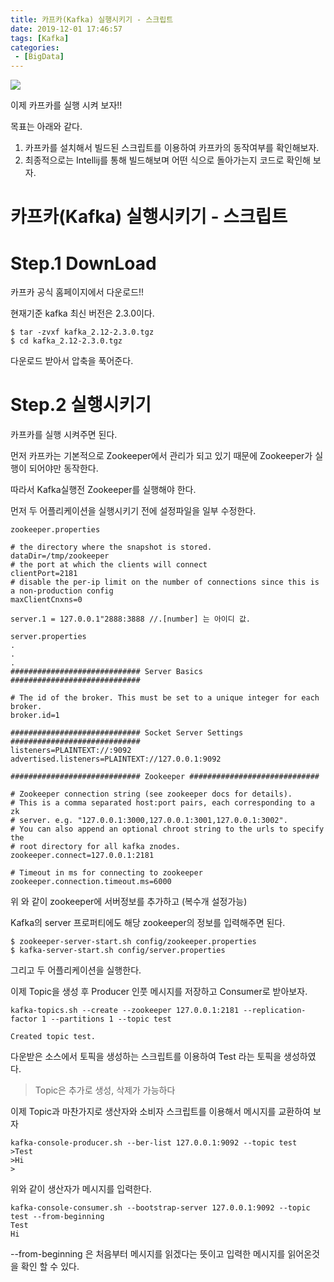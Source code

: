 ```yaml
---
title: 카프카(Kafka) 실행시키기 - 스크립트
date: 2019-12-01 17:46:57
tags: [Kafka]
categories:
 - [BigData]
---
```




![](../../image/kafka/1.jpeg)



이제 카프카를 실행 시켜 보자!!

목표는 아래와 같다.

1. 카프카를 설치해서 빌드된 스크립트를 이용하여 카프카의 동작여부를 확인해보자.
2. 최종적으로는 Intellij를 통해 빌드해보며 어떤 식으로 돌아가는지 코드로 확인해 보자.


# 카프카(Kafka) 실행시키기 - 스크립트

# Step.1 DownLoad

카프카 공식 홈페이지에서 다운로드!!

현재기준 kafka 최신 버전은 2.3.0이다.

```
$ tar -zvxf kafka_2.12-2.3.0.tgz 
$ cd kafka_2.12-2.3.0.tgz 
```

다운로드 받아서 압축을 푹어준다.



# Step.2 실행시키기

카프카를 실행 시켜주면 된다.

먼저 카프카는 기본적으로 Zookeeper에서 관리가 되고 있기 때문에 Zookeeper가 실행이 되어야만 동작한다.

따라서 Kafka실행전 Zookeeper를 실행해야 한다.



먼저 두 어플리케이션을 실행시키기 전에 설정파일을 일부 수정한다.

```
zookeeper.properties

# the directory where the snapshot is stored.
dataDir=/tmp/zookeeper
# the port at which the clients will connect
clientPort=2181
# disable the per-ip limit on the number of connections since this is a non-production config
maxClientCnxns=0

server.1 = 127.0.0.1"2888:3888 //.[number] 는 아이디 값.

```

```
server.properties
.
.
.
############################# Server Basics #############################

# The id of the broker. This must be set to a unique integer for each broker.
broker.id=1

############################# Socket Server Settings #############################
listeners=PLAINTEXT://:9092
advertised.listeners=PLAINTEXT://127.0.0.1:9092

############################# Zookeeper #############################

# Zookeeper connection string (see zookeeper docs for details).
# This is a comma separated host:port pairs, each corresponding to a zk
# server. e.g. "127.0.0.1:3000,127.0.0.1:3001,127.0.0.1:3002".
# You can also append an optional chroot string to the urls to specify the
# root directory for all kafka znodes.
zookeeper.connect=127.0.0.1:2181

# Timeout in ms for connecting to zookeeper
zookeeper.connection.timeout.ms=6000
```

위 와 같이 zookeeper에 서버정보를 추가하고 (복수개 설정가능)

Kafka의 server 프로퍼티에도 해당 zookeeper의 정보를 입력해주면 된다.

```
$ zookeeper-server-start.sh config/zookeeper.properties
$ kafka-server-start.sh config/server.properties
```

그리고 두 어플리케이션을 실행한다.

이제 Topic을 생성 후 Producer 인풋 메시지를 저장하고 Consumer로 받아보자.

```
kafka-topics.sh --create --zookeeper 127.0.0.1:2181 --replication-factor 1 --partitions 1 --topic test

Created topic test.
```

다운받은 소스에서 토픽을 생성하는 스크립트를 이용하여 Test 라는 토픽을 생성하였다.

> Topic은 추가로 생성, 삭제가 가능하다



이제 Topic과 마찬가지로 생산자와 소비자 스크립트를 이용해서 메시지를 교환하여 보자

```
kafka-console-producer.sh --ber-list 127.0.0.1:9092 --topic test
>Test
>Hi
>
```

위와 같이 생산자가 메시지를 입력한다.



```
kafka-console-consumer.sh --bootstrap-server 127.0.0.1:9092 --topic test --from-beginning
Test
Hi

```

--from-beginning 은 처음부터 메시지를 읽겠다는 뜻이고 입력한 메시지를 읽어온것을 확인 할 수 있다.